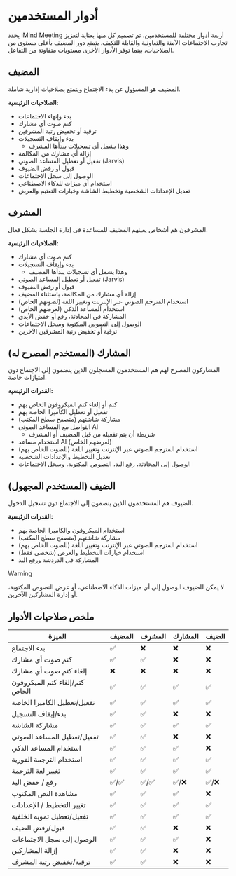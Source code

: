 # أدوار المستخدمين

يحدد iMind Meeting أربعة أدوار مختلفة للمستخدمين، تم تصميم كل منها بعناية لتعزيز تجارب الاجتماعات الآمنة والتعاونية والقابلة للتكيف. يتمتع دور المضيف بأعلى مستوى من الصلاحيات، بينما توفر الأدوار الأخرى مستويات متفاوتة من التفاعل.

## المضيف

المضيف هو المسؤول عن بدء الاجتماع ويتمتع بصلاحيات إدارية شاملة.

**الصلاحيات الرئيسية:**

- بدء وإنهاء الاجتماعات
- كتم صوت أي مشارك
- ترقية أو تخفيض رتبة المشرفين
- بدء وإيقاف التسجيلات
  - وهذا يشمل أي تسجيلات يبدأها المشرف
- إزالة أي مشارك من المكالمة
- تفعيل أو تعطيل المساعد الصوتي (Jarvis)
- قبول أو رفض الضيوف
- الوصول إلى سجل الاجتماعات
- استخدام أي ميزات للذكاء الاصطناعي
- تعديل الإعدادات الشخصية وتخطيط الشاشة وخيارات التعتيم والعرض

## المشرف

المشرفون هم أشخاص يعينهم المضيف للمساعدة في إدارة الجلسة بشكل فعال.

**الصلاحيات الرئيسية:**

- كتم صوت أي مشارك
- بدء وإيقاف التسجيلات
  - وهذا يشمل أي تسجيلات يبدأها المضيف
- تفعيل أو تعطيل المساعد الصوتي (Jarvis)
- قبول أو رفض الضيوف
- إزالة أي مشارك من المكالمة، باستثناء المضيف
- استخدام المترجم الصوتي عبر الإنترنت وتغيير اللغة (لصوتهم الخاص)
- استخدام المساعد الذكي (لعرضهم الخاص)
- المشاركة في المحادثة، رفع أو خفض الأيدي
- الوصول إلى النصوص المكتوبة وسجل الاجتماعات
- ترقية أو تخفيض رتبة المشرفين الآخرين

## المشارك (المستخدم المصرح له)

المشاركون المصرح لهم هم المستخدمون المسجلون الذين ينضمون إلى الاجتماع دون امتيازات خاصة.

**القدرات الرئيسية:**

- كتم أو إلغاء كتم الميكروفون الخاص بهم
- تفعيل أو تعطيل الكاميرا الخاصة بهم
- مشاركة شاشتهم (متصفح سطح المكتب)
- التواصل مع المساعد الصوتي AI
  - شريطة أن يتم تفعيله من قبل المضيف أو المشرف
- استخدام مساعد AI (لعرضهم الخاص)
- استخدام المترجم الصوتي عبر الإنترنت وتغيير اللغة (للصوت الخاص بهم)
- تعديل التخطيط والإعدادات الشخصية
- الوصول إلى المحادثة، رفع اليد، النصوص المكتوبة، وسجل الاجتماعات

## الضيف (المستخدم المجهول)

الضيوف هم المستخدمون الذين ينضمون إلى الاجتماع دون تسجيل الدخول.

**القدرات الرئيسية:**

- استخدام الميكروفون والكاميرا الخاصة بهم
- مشاركة شاشتهم (متصفح سطح المكتب)
- استخدام المترجم الصوتي عبر الإنترنت وتغيير اللغة (للصوت الخاص بهم)
- استخدام خيارات التخطيط والعرض (شخصي فقط)
- المشاركة في الدردشة ورفع اليد

> [!WARNING]
> لا يمكن للضيوف الوصول إلى أي ميزات الذكاء الاصطناعي، أو عرض النصوص المكتوبة، أو إدارة المشاركين الآخرين.

## ملخص صلاحيات الأدوار

| الميزة                         | المضيف | المشرف | المشارك | الضيف |
| ------------------------------ | ------ | ------ | ------- | ----- |
| بدء الاجتماع                   | ✅     | ❌     | ❌      | ❌    |
| كتم صوت أي مشارك               | ✅     | ✅     | ❌      | ❌    |
| إلغاء كتم صوت أي مشارك         | ❌     | ❌     | ❌      | ❌    |
| كتم/إلغاء كتم الميكروفون الخاص | ✅     | ✅     | ✅      | ✅    |
| تفعيل/تعطيل الكاميرا الخاصة    | ✅     | ✅     | ✅      | ✅    |
| بدء/إيقاف التسجيل              | ✅     | ✅     | ❌      | ❌    |
| مشاركة الشاشة                  | ✅     | ✅     | ✅      | ✅    |
| تفعيل/تعطيل المساعد الصوتي     | ✅     | ✅     | ❌      | ❌    |
| استخدام المساعد الذكي          | ✅     | ✅     | ✅      | ❌    |
| استخدام الترجمة الفورية        | ✅     | ✅     | ✅      | ✅    |
| تغيير لغة الترجمة              | ✅     | ✅     | ✅      | ✅    |
| رفع / خفض اليد                 | ✅/✅  | ✅/✅  | ✅/❌   | ✅/❌ |
| مشاهدة النص المكتوب            | ✅     | ✅     | ✅      | ❌    |
| تغيير التخطيط / الإعدادات      | ✅     | ✅     | ✅      | ✅    |
| تفعيل/تعطيل تمويه الخلفية      | ✅     | ✅     | ✅      | ✅    |
| قبول/رفض الضيف                 | ✅     | ✅     | ❌      | ❌    |
| الوصول إلى سجل الاجتماعات      | ✅     | ✅     | ✅      | ❌    |
| إزالة المشاركين                | ✅     | ✅     | ❌      | ❌    |
| ترقية/تخفيض رتبة المشرف        | ✅     | ✅     | ❌      | ❌    |
